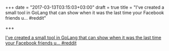 +++
date = "2017-03-13T03:15:03+03:00"
draft = true
title = "I've created a small tool in GoLang that can show when it was the last time your Facebook friends u…  #reddit"

+++

<p><a href="https://t.co/uLebqO1pmT">I've created a small tool in GoLang that can show when it was the last time your Facebook friends u…  #reddit</a></p>
